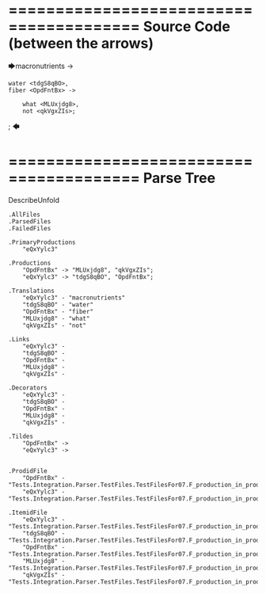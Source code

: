 ========================================
Source Code (between the arrows)
========================================

🡆macronutrients <eQxYylc3> ->

    water <tdgS8qBO>,
	fiber <OpdFntBx> ->

        what <MLUxjdg8>,
        not <qkVgxZIs>;
;
🡄

========================================
Parse Tree
========================================
DescribeUnfold

    .AllFiles
    .ParsedFiles
    .FailedFiles

    .PrimaryProductions
        "eQxYylc3" 

    .Productions
        "OpdFntBx" -> "MLUxjdg8", "qkVgxZIs";
        "eQxYylc3" -> "tdgS8qBO", "OpdFntBx";

    .Translations
        "eQxYylc3" - "macronutrients"
        "tdgS8qBO" - "water"
        "OpdFntBx" - "fiber"
        "MLUxjdg8" - "what"
        "qkVgxZIs" - "not"

    .Links
        "eQxYylc3" - 
        "tdgS8qBO" - 
        "OpdFntBx" - 
        "MLUxjdg8" - 
        "qkVgxZIs" - 

    .Decorators
        "eQxYylc3" - 
        "tdgS8qBO" - 
        "OpdFntBx" - 
        "MLUxjdg8" - 
        "qkVgxZIs" - 

    .Tildes
        "OpdFntBx" -> 
        "eQxYylc3" -> 


    .ProdidFile
        "OpdFntBx" - "Tests.Integration.Parser.TestFiles.TestFilesFor07.F_production_in_production2.ds"
        "eQxYylc3" - "Tests.Integration.Parser.TestFiles.TestFilesFor07.F_production_in_production2.ds"

    .ItemidFile
        "eQxYylc3" - "Tests.Integration.Parser.TestFiles.TestFilesFor07.F_production_in_production2.ds"
        "tdgS8qBO" - "Tests.Integration.Parser.TestFiles.TestFilesFor07.F_production_in_production2.ds"
        "OpdFntBx" - "Tests.Integration.Parser.TestFiles.TestFilesFor07.F_production_in_production2.ds"
        "MLUxjdg8" - "Tests.Integration.Parser.TestFiles.TestFilesFor07.F_production_in_production2.ds"
        "qkVgxZIs" - "Tests.Integration.Parser.TestFiles.TestFilesFor07.F_production_in_production2.ds"

